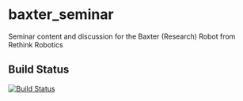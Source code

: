 baxter_seminar
==============

Seminar content and discussion for the Baxter (Research) Robot from Rethink Robotics


## Build Status

[![Build Status](https://travis-ci.org/tork-a/baxter_seminar.svg?branch=master)](https://travis-ci.org/tork-a/baxter_seminar)

